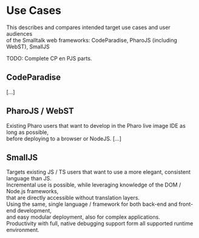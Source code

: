 #  Use Cases

This describes and compares intended target use cases and user  audiences \
of the Smalltalk web frameworks: CodeParadise, PharoJS (including WebST), SmallJS

TODO: Complete CP en PJS parts.

## CodeParadise

[...]

## PharoJS / WebST

Existing Pharo users that want to develop in the Pharo live image IDE as long as possible,\
before deploying to a browser or NodeJS.
[...]

## SmallJS

Targets existing JS / TS users that want to use a more elegant, consistent language than JS.\
Incremental use is possible, while leveraging knowledge of the DOM / Node.js frameworks,\
that are directly accessible without translation layers.\
Using the same, single language / framework for both back-end and front-end development,\
and easy modular deployment, also for complex applications.\
Productivity with full, native debugging support form all supported runtime environment.


